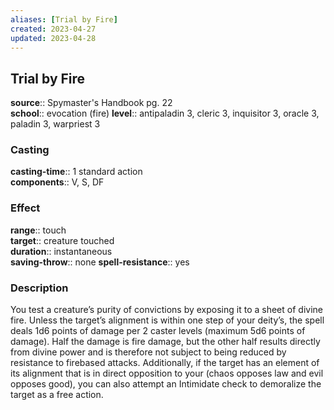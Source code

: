 ```yaml
---
aliases: [Trial by Fire]
created: 2023-04-27
updated: 2023-04-28
---
```


## Trial by Fire

**source**:: Spymaster's Handbook pg. 22  
**school**:: evocation (fire)
**level**:: antipaladin 3, cleric 3, inquisitor 3, oracle 3, paladin 3, warpriest 3

### Casting

**casting-time**:: 1 standard action  
**components**:: V, S, DF

### Effect

**range**:: touch  
**target**:: creature touched  
**duration**:: instantaneous  
**saving-throw**:: none
**spell-resistance**:: yes

### Description

You test a creature’s purity of convictions by exposing it to a sheet of divine fire. Unless the target’s alignment is within one step of your deity’s, the spell deals 1d6 points of damage per 2 caster levels (maximum 5d6 points of damage). Half the damage is fire damage, but the other half results directly from divine power and is therefore not subject to being reduced by resistance to firebased attacks. Additionally, if the target has an element of its alignment that is in direct opposition to your (chaos opposes law and evil opposes good), you can also attempt an Intimidate check to demoralize the target as a free action.
